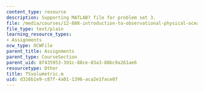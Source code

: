 ```yaml
---
content_type: resource
description: Supporting MATLAB? file for problem set 3.
file: /media/courses/12-808-introduction-to-observational-physical-oceanography-fall-2004/d316b1e9c87f4a011396aca2e1face07_TSvolumetric.m
file_type: text/plain
learning_resource_types:
- Assignments
ocw_type: OCWFile
parent_title: Assignments
parent_type: CourseSection
parent_uid: 8f435953-391c-88ce-83a3-88bc9a261ae6
resourcetype: Other
title: TSvolumetric.m
uid: d316b1e9-c87f-4a01-1396-aca2e1face07
---
```

